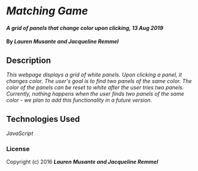 # _Matching Game_

#### _A grid of panels that change color upon clicking, 13 Aug 2019_

#### By _**Lauren Musante and Jacqueline Remmel**_

## Description

_This webpage displays a grid of white panels. Upon clicking a panel, it changes color. The user's goal is to find two panels of the same color. The color of the panels can be reset to white after the user tries two panels. Currently, nothing happens when the user finds two panels of the same color - we plan to add this functionality in a future version._

## Technologies Used

_JavaScript_

### License

Copyright (c) 2016 **_Lauren Musante and Jacqueline Remmel_**
